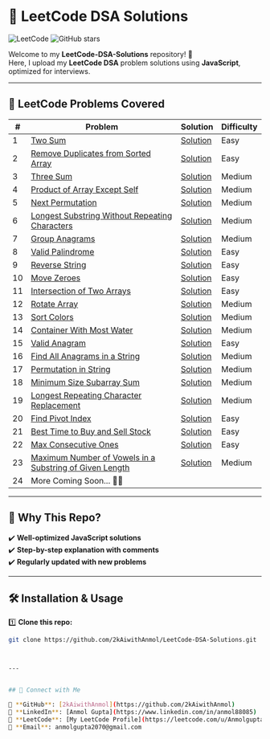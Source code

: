 # 🚀 LeetCode DSA Solutions

![LeetCode](https://img.shields.io/badge/LeetCode-JavaScript-orange)
![GitHub stars](https://img.shields.io/github/stars/2kAiwithAnmol/LeetCode-DSA-Solutions?style=social)

Welcome to my **LeetCode-DSA-Solutions** repository! 📂  
Here, I upload my **LeetCode DSA** problem solutions using **JavaScript**, optimized for interviews.

---

## 📂 **LeetCode Problems Covered**
| #  | Problem                                                                                     | Solution                                | Difficulty |
| -- | ------------------------------------------------------------------------------------------ | --------------------------------------- | ---------- |
| 1  | [Two Sum](https://leetcode.com/problems/two-sum/)                                          | [Solution](./twoSum.js)                | Easy       |
| 2  | [Remove Duplicates from Sorted Array](https://leetcode.com/problems/remove-duplicates-from-sorted-array/) | [Solution](./removeDuplicates26.js) | Easy       |
| 3  | [Three Sum](https://leetcode.com/problems/3sum/)                                          | [Solution](./threeSum.js)              | Medium     |
| 4  | [Product of Array Except Self](https://leetcode.com/problems/product-of-array-except-self/) | [Solution](./productExceptSelf.js)      | Medium     |
| 5  | [Next Permutation](https://leetcode.com/problems/next-permutation/)                       | [Solution](./nextPermutation.js)       | Medium     |
| 6  | [Longest Substring Without Repeating Characters](https://leetcode.com/problems/longest-substring-without-repeating-characters/) | [Solution](./LongestSubstringWithoutRepeatingCharacters.js) | Medium     |
| 7  | [Group Anagrams](https://leetcode.com/problems/group-anagrams/)                           | [Solution](./groupAnagrams.js)         | Medium     |
| 8  | [Valid Palindrome](https://leetcode.com/problems/valid-palindrome/)                       | [Solution](./validPalindrome.js)       | Easy       |
| 9  | [Reverse String](https://leetcode.com/problems/reverse-string/)                           | [Solution](./reverseString.js)         | Easy       |
| 10 | [Move Zeroes](https://leetcode.com/problems/move-zeroes/)                                 | [Solution](./moveZeroes.js)            | Easy       |
| 11 | [Intersection of Two Arrays](https://leetcode.com/problems/intersection-of-two-arrays/)   | [Solution](./intersectionOfTwoArrays.js) | Easy       |
| 12 | [Rotate Array](https://leetcode.com/problems/rotate-array/)                               | [Solution](./rotateArray.js)           | Medium     |
| 13 | [Sort Colors](https://leetcode.com/problems/sort-colors/)                                 | [Solution](./sortColors.js)            | Medium     |
| 14 | [Container With Most Water](https://leetcode.com/problems/container-with-most-water/)     | [Solution](./containerWithMostWater.js) | Medium     |
| 15 | [Valid Anagram](https://leetcode.com/problems/valid-anagram/)                             | [Solution](./validAnagram.js)          | Easy       |
| 16 | [Find All Anagrams in a String](https://leetcode.com/problems/find-all-anagrams-in-a-string/) | [Solution](./findAllAnagramsInString.js) | Medium     |
| 17 | [Permutation in String](https://leetcode.com/problems/permutation-in-string/) | [Solution](./permutationInString.js) | Medium     |
| 18  | [Minimum Size Subarray Sum](https://leetcode.com/problems/minimum-size-subarray-sum/) | [Solution](./minimumSizeSubarraySum.js) | Medium     |
| 19  | [Longest Repeating Character Replacement](https://leetcode.com/problems/longest-repeating-character-replacement/) | [Solution](./longestRepeatingCharacterReplacement.js) | Medium     |
| 20  | [Find Pivot Index](https://leetcode.com/problems/find-pivot-index/) | [Solution](./findPivotIndex.js) | Easy     |
| 21  | [Best Time to Buy and Sell Stock](https://leetcode.com/problems/best-time-to-buy-and-sell-stock/) | [Solution](./bestTimetoBuyandSellStock.js) | Easy     |
| 22  | [Max Consecutive Ones](https://leetcode.com/problems/max-consecutive-ones/) | [Solution](./maxConsecutiveOnes.js) | Easy     |
| 23  | [Maximum Number of Vowels in a Substring of Given Length](https://leetcode.com/problems/maximum-number-of-vowels-in-a-substring-of-given-length/) | [Solution](./maximumNumberofVowelsinaSubstringofGivenLength.js) | Medium |
| 24  | More Coming Soon... 🚀🚀  |  |   |




---

## 📌 **Why This Repo?**
✔️ **Well-optimized JavaScript solutions**  
✔️ **Step-by-step explanation with comments**  
✔️ **Regularly updated with new problems**  

---

## 🛠️ **Installation & Usage**

1️⃣ **Clone this repo:**
```bash
git clone https://github.com/2kAiwithAnmol/LeetCode-DSA-Solutions.git



---


## 📢 Connect with Me

📍 **GitHub**: [2kAiwithAnmol](https://github.com/2kAiwithAnmol)  
📍 **LinkedIn**: [Anmol Gupta](https://www.linkedin.com/in/anmol88085)  
📍 **LeetCode**: [My LeetCode Profile](https://leetcode.com/u/Anmolgupta88/)  
📍 **Email**: anmolgupta2070@gmail.com  

